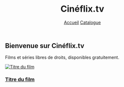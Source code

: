 <!DOCTYPE html>
<html lang="fr">
<head>
  <meta charset="UTF-8">
  <title>Cinéflix.tv – Accueil</title>
  <link rel="stylesheet" href="css/style.css">
</head>
<body>
  <header>
    <h1>Cinéflix.tv</h1>
    <nav>
      <a href="index.html">Accueil</a>
      <a href="catalogue.html">Catalogue</a>
    </nav>
  </header>
  <main>
    <section class="hero">
      <h2>Bienvenue sur Cinéflix.tv</h2>
      <p>Films et séries libres de droits, disponibles gratuitement.</p>
    </section>
    <section class="grid">
      <!-- Miniatures -->
      <a href="film.html" class="thumb">
        <img src="https://via.placeholder.com/200x300" alt="Titre du film">
        <h3>Titre du film</h3>
      </a>
      <!-- Ajoute d’autres miniatures ici -->
    </section>
  </main>
  <script src="js/player.js"></script>
</body>
</html>

